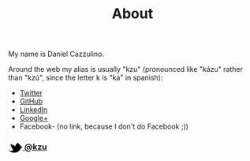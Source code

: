 ﻿---
layout: page
title: About
---

My name is Daniel Cazzulino. 

Around the web my alias is usually "kzu" (pronounced like "kázu" rather than "kzú", since the letter k is "ka" in spanish):

- [Twitter](http://twitter.com/kzu)
- [GitHub](https://github.com/kzu)
- [LinkedIn](http://www.linkedin.com/in/danielcazzulino)
- [Google+](https://www.google.com/+DanielCazzulino)
- Facebook- (no link, because I don't do Facebook ;))

### [<img src="/res/twitter.png" width="29" height="20" style="display:inline-block;vertical-align:middle"> @kzu](http://twitter.com/kzu)

